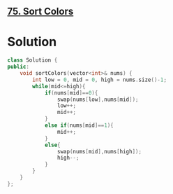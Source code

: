 ## [75. Sort Colors](https://leetcode.com/problems/sort-colors/description/)
# Solution
```cpp
class Solution {
public:
    void sortColors(vector<int>& nums) {
        int low = 0, mid = 0, high = nums.size()-1;
        while(mid<=high){
            if(nums[mid]==0){
                swap(nums[low],nums[mid]);
                low++;
                mid++;
            }
            else if(nums[mid]==1){
                mid++;
            }
            else{
                swap(nums[mid],nums[high]);
                high--;
            }
        }
    }
};
